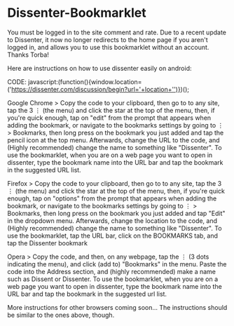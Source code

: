 # Dissenter-Bookmarklet
You must be logged in to the site comment and rate. Due to a recent update to Dissenter, it now no longer redirects to the home page if you aren't logged in, and allows you to use this bookmarklet without an account. Thanks Torba!

Here are instructions on how to use dissenter easily on android:

CODE: javascript:(function(){window.location=('https://dissenter.com/discussion/begin?url='+location+'')})();

Google Chrome > Copy the code to your clipboard, then go to to any site, tap the 3 ⋮ (the menu) and click the star at the top of the menu, then, if you're quick enough, tap on "edit" from the prompt that appears when adding the bookmark, or navigate to the bookmarks settings by going to ⋮ > Bookmarks, then long press on the bookmark you just added and tap the pencil icon at the top menu. Afterwards, change the URL to the code, and (Highly recommended) change the name to something like "Dissenter". To use the bookmarklet, when you are on a web page you want to open in dissenter, type the bookmark name into the URL bar and tap the bookmark in the suggested URL list.

Firefox > Copy the code to your clipboard, then go to to any site, tap the 3 ⋮ (the menu) and click the star at the top of the menu, then, if you're quick enough, tap on "options" from the prompt that appears when adding the bookmark, or navigate to the bookmarks settings by going to ⋮ > Bookmarks, then long press on the bookmark you just added and tap "Edit" in the dropdown menu. Afterwards, change the location to the code, and (Highly recommended) change the name to something like "Dissenter". To use the bookmarklet, tap the URL bar, click on the BOOKMARKS tab, and tap the Dissenter bookmark

Opera > Copy the code, and then, on any webpage, tap the ⋮ (3 dots indicating the menu), and click (add to) "Bookmarks" in the menu. Paste the code into the Address section, and (highly recommended) make a name such as Dissent or Dissenter.  To use the bookmarklet, when you are on a web page you want to open in dissenter, type the bookmark name into the URL bar and tap the bookmark in the suggested url list.

More instructions for other browsers coming soon... The instructions should be similar to the ones above, though.
